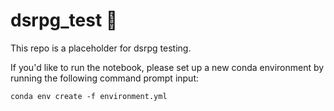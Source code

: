 # dsrpg_test 🧙

This repo is a placeholder for dsrpg testing.  

If you'd like to run the notebook, please set up a new conda environment by running the following command prompt input:

```
conda env create -f environment.yml
```
